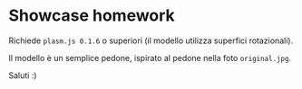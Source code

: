 # Showcase homework

Richiede `plasm.js 0.1.6` o superiori (il modello utilizza superfici rotazionali).

Il modello è un semplice pedone, ispirato al pedone nella foto `original.jpg`.

Saluti :)
